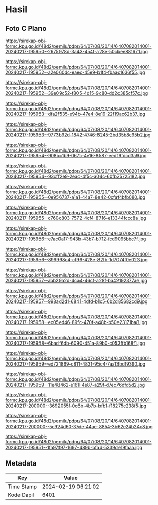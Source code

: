 # Hasil

## Foto C Plano

https://sirekap-obj-formc.kpu.go.id/48d2/pemilu/pdpr/64/07/08/20/14/6407082014001-20240217-195950--2675978d-3a43-454f-a28e-50cbee881671.jpg

https://sirekap-obj-formc.kpu.go.id/48d2/pemilu/pdpr/64/07/08/20/14/6407082014001-20240217-195952--a2e060dc-eaec-45e9-b1f4-fbaac1636f55.jpg

https://sirekap-obj-formc.kpu.go.id/48d2/pemilu/pdpr/64/07/08/20/14/6407082014001-20240217-195952--39e09c52-f805-4d15-9c80-dd2c385cf57c.jpg

https://sirekap-obj-formc.kpu.go.id/48d2/pemilu/pdpr/64/07/08/20/14/6407082014001-20240217-195953--dfa2f535-e94b-47e4-8e19-22f19ac62b37.jpg

https://sirekap-obj-formc.kpu.go.id/48d2/pemilu/pdpr/64/07/08/20/14/6407082014001-20240217-195953--9773b92d-1842-4746-8245-2bd35b8c95b2.jpg

https://sirekap-obj-formc.kpu.go.id/48d2/pemilu/pdpr/64/07/08/20/14/6407082014001-20240217-195954--908bc1b9-067c-4e16-8587-eedf9fdcd3a9.jpg

https://sirekap-obj-formc.kpu.go.id/48d2/pemilu/pdpr/64/07/08/20/14/6407082014001-20240217-195954--93cff2e9-2eac-4f5c-a04c-60fb75725182.jpg

https://sirekap-obj-formc.kpu.go.id/48d2/pemilu/pdpr/64/07/08/20/14/6407082014001-20240217-195955--0e956737-a1a1-44a7-8e42-0cfaf4bfb080.jpg

https://sirekap-obj-formc.kpu.go.id/48d2/pemilu/pdpr/64/07/08/20/14/6407082014001-20240217-195955--c760c803-7572-4cf4-8716-e13344fccc8a.jpg

https://sirekap-obj-formc.kpu.go.id/48d2/pemilu/pdpr/64/07/08/20/14/6407082014001-20240217-195956--e7ac0a17-943b-43b7-b712-fcd9095bbc7f.jpg

https://sirekap-obj-formc.kpu.go.id/48d2/pemilu/pdpr/64/07/08/20/14/6407082014001-20240217-195956--899998c4-cf99-428e-82fb-1d7074f0e023.jpg

https://sirekap-obj-formc.kpu.go.id/48d2/pemilu/pdpr/64/07/08/20/14/6407082014001-20240217-195957--abb29a2d-4ca4-46cf-a28f-ba42192377ae.jpg

https://sirekap-obj-formc.kpu.go.id/48d2/pemilu/pdpr/64/07/08/20/14/6407082014001-20240217-195957--998ad2d1-6841-4dfd-b1c5-6b2d85682cd9.jpg

https://sirekap-obj-formc.kpu.go.id/48d2/pemilu/pdpr/64/07/08/20/14/6407082014001-20240217-195958--ec05ed46-89fc-470f-a48b-b50e23171ba8.jpg

https://sirekap-obj-formc.kpu.go.id/48d2/pemilu/pdpr/64/07/08/20/14/6407082014001-20240217-195958--6badf6db-6090-451a-89b0-c053ffb168f1.jpg

https://sirekap-obj-formc.kpu.go.id/48d2/pemilu/pdpr/64/07/08/20/14/6407082014001-20240217-195959--ed721869-c811-4831-95c4-7aa13bdf9390.jpg

https://sirekap-obj-formc.kpu.go.id/48d2/pemilu/pdpr/64/07/08/20/14/6407082014001-20240217-195959--11e48462-e161-4e87-a29f-d7ec76dfd5d2.jpg

https://sirekap-obj-formc.kpu.go.id/48d2/pemilu/pdpr/64/07/08/20/14/6407082014001-20240217-200000--3692055f-0c6b-4b7b-bfb1-f18275c238f5.jpg

https://sirekap-obj-formc.kpu.go.id/48d2/pemilu/pdpr/64/07/08/20/14/6407082014001-20240217-200000--5c924d60-37de-44ae-8854-3b62e24b24c8.jpg

https://sirekap-obj-formc.kpu.go.id/48d2/pemilu/pdpr/64/07/08/20/14/6407082014001-20240217-195951--1fa97f97-1697-489b-bfad-5339de19faaa.jpg


## Metadata

| Key        | Value               |
| ---------- | ------------------- |
| Time Stamp | 2024-02-19 06:21:02 |
| Kode Dapil | 6401                |



